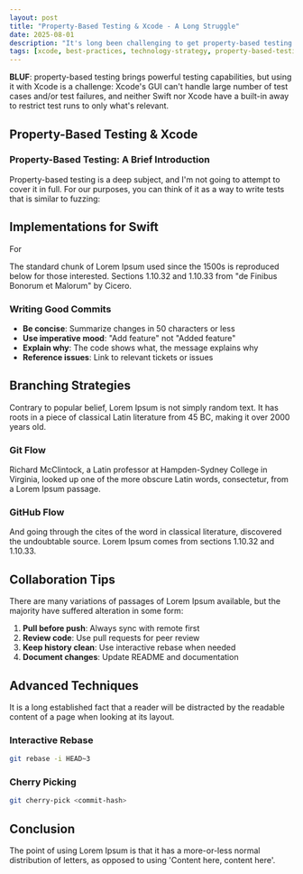 ```yaml
---
layout: post
title: "Property-Based Testing & Xcode - A Long Struggle"
date: 2025-08-01
description: "It's long been challenging to get property-based testing to play nicely with Xcode (and still is)."
tags: [xcode, best-practices, technology-strategy, property-based-testing, xctest, swift-testing]
---
```


**BLUF**: property-based testing brings powerful testing capabilities, but using it with Xcode is a challenge: Xcode's GUI can't handle large number of test cases and/or test failures, and neither Swift nor Xcode have a built-in away to restrict test runs to only what's relevant.

## Property-Based Testing & Xcode 

### Property-Based Testing: A Brief Introduction

Property-based testing is a deep subject, and I'm not going to attempt to cover it in full. 
For our purposes, you can think of it as a way to write tests that is similar to fuzzing:




## Implementations for Swift

For 





The standard chunk of Lorem Ipsum used since the 1500s is reproduced below for those interested. Sections 1.10.32 and 1.10.33 from "de Finibus Bonorum et Malorum" by Cicero.

### Writing Good Commits

- **Be concise**: Summarize changes in 50 characters or less
- **Use imperative mood**: "Add feature" not "Added feature"
- **Explain why**: The code shows what, the message explains why
- **Reference issues**: Link to relevant tickets or issues

## Branching Strategies

Contrary to popular belief, Lorem Ipsum is not simply random text. It has roots in a piece of classical Latin literature from 45 BC, making it over 2000 years old.

### Git Flow

Richard McClintock, a Latin professor at Hampden-Sydney College in Virginia, looked up one of the more obscure Latin words, consectetur, from a Lorem Ipsum passage.

### GitHub Flow

And going through the cites of the word in classical literature, discovered the undoubtable source. Lorem Ipsum comes from sections 1.10.32 and 1.10.33.

## Collaboration Tips

There are many variations of passages of Lorem Ipsum available, but the majority have suffered alteration in some form:

1. **Pull before push**: Always sync with remote first
2. **Review code**: Use pull requests for peer review
3. **Keep history clean**: Use interactive rebase when needed
4. **Document changes**: Update README and documentation

## Advanced Techniques

It is a long established fact that a reader will be distracted by the readable content of a page when looking at its layout.

### Interactive Rebase

```bash
git rebase -i HEAD~3
```

### Cherry Picking

```bash
git cherry-pick <commit-hash>
```

## Conclusion

The point of using Lorem Ipsum is that it has a more-or-less normal distribution of letters, as opposed to using 'Content here, content here'.
